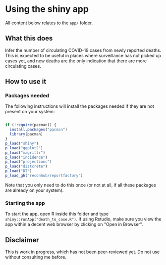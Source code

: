 
# Using the shiny app

All content below relates to the `app/` folder.

## What this does

Infer the number of circulating COVID-19 cases from newly reported deaths. This
is expected to be useful in places where surveillance has not picked up cases
yet, and new deaths are the only indication that there are more circulating
cases.


## How to use it

### Packages needed

The following instructions will install the packages needed if they are not present on your system:

```r

if (!require(pacman)) {
  install.packages("pacman")
  library(pacman)
}
p_load("shiny")
p_load("ggplot2")
p_load("magrittr")
p_load("incidence")
p_load("projections")
p_load("distcrete")
p_load("DT")
p_load_gh("reconhub/reportfactory")

```

Note that you only need to do this once (or not at all, if all these packages
are already on your system).



### Starting the app

To start the app, open R inside this folder and type
`shiny::runApp("death_to_case.R")`. If using Rstudio, make sure you view the app
within a decent web browser by clicking on "Open in Browser".




## Disclaimer

This is work in progress, which has not been peer-reviewed yet. Do not use
without consulting me before.
